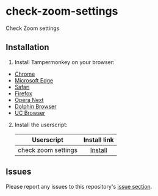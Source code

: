 # check-zoom-settings

Check Zoom settings

## Installation

1. Install Tampermonkey on your browser:
  * [Chrome](https://www.tampermonkey.net/?ext=dhdg&browser=chrome)
  * [Microsoft Edge](https://www.tampermonkey.net/?ext=dhdg&browser=edge)
  * [Safari](https://www.tampermonkey.net/?ext=dhdg&browser=safari)
  * [Firefox](https://www.tampermonkey.net/?ext=dhdg&browser=firefox)
  * [Opera Next](https://www.tampermonkey.net/?ext=dhdg&browser=opera)
  * [Dolphin Browser](https://www.tampermonkey.net/?ext=dhdg&browser=dolphin)
  * [UC Browser](https://www.tampermonkey.net/?ext=dhdg&browser=ucweb)  

2. Install the userscript:

	| Userscript       | Install link |
	|------------------|:------------:|
	| check zoom settings | [Install]() |

## Issues

Please report any issues to this repository's [issue section](https://github.com/BlazerYoo/check-zoom-settings/issues).

